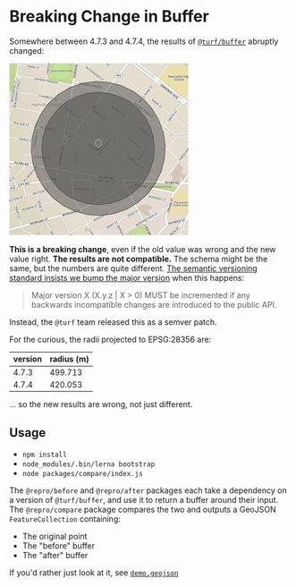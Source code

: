 # Breaking Change in Buffer

Somewhere between 4.7.3 and 4.7.4, the results of [`@turf/buffer`][buffer] abruptly changed:

![WHY?](why.png)

**This is a breaking change**, even if the old value was wrong and the new value right. **The results are not compatible.** The schema might be the same, but the numbers are quite different. [The semantic versioning standard insists we bump the major version][semver-8] when this happens:

> Major version X (X.y.z | X > 0) MUST be incremented if any backwards incompatible changes are introduced to the public API.

Instead, the `@turf` team released this as a semver patch.

[buffer]: https://www.npmjs.com/package/@turf/buffer
[semver-8]: https://semver.org/#spec-item-8

For the curious, the radii projected to EPSG:28356 are:

  | version | radius (m) |
  | ------- | ---------- |
  | 4.7.3   |    499.713 |
  | 4.7.4   |    420.053 |

[EPSG:28356]: https://epsg.io/28356

... so the new results are wrong, not just different.

## Usage

* `npm install`
* `node_modules/.bin/lerna bootstrap`
* `node packages/compare/index.js`

The `@repro/before` and `@repro/after` packages each take a dependency on a version of `@turf/buffer`, and use it to return a buffer around their input. The `@repro/compare` package compares the two and outputs a GeoJSON `FeatureCollection` containing:

* The original point
* The "before" buffer
* The "after" buffer

If you'd rather just look at it, see [`demo.geojson`][demo]

[demo]: https://gist.github.com/garthk/888c7a0b8a464ec02a3bd1c4d08f8882
